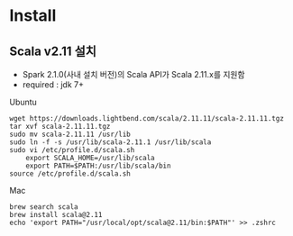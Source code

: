 # Install

## Scala v2.11 설치
- Spark 2.1.0(사내 설치 버전)의 Scala API가 Scala 2.11.x를 지원함
- required : jdk 7+

Ubuntu
```
wget https://downloads.lightbend.com/scala/2.11.11/scala-2.11.11.tgz
tar xvf scala-2.11.11.tgz
sudo mv scala-2.11.11 /usr/lib
sudo ln -f -s /usr/lib/scala-2.11.1 /usr/lib/scala
sudo vi /etc/profile.d/scala.sh
    export SCALA_HOME=/usr/lib/scala
    export PATH=$PATH:/usr/lib/scala/bin
source /etc/profile.d/scala.sh
```
Mac
```
brew search scala
brew install scala@2.11
echo 'export PATH="/usr/local/opt/scala@2.11/bin:$PATH"' >> .zshrc
```
